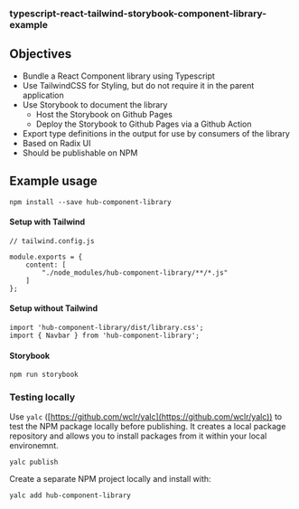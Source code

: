 ### typescript-react-tailwind-storybook-component-library-example

## Objectives

* Bundle a React Component library using Typescript
* Use TailwindCSS for Styling, but do not require it in the parent application
* Use Storybook to document the library
	* Host the Storybook on Github Pages
    * Deploy the Storybook to Github Pages via a Github Action
* Export type definitions in the output for use by consumers of the library
* Based on Radix UI
* Should be publishable on NPM

## Example usage

```
npm install --save hub-component-library
```

#### Setup with Tailwind

```
// tailwind.config.js

module.exports = {
    content: [
        "./node_modules/hub-component-library/**/*.js"
    ]
};
```

#### Setup without Tailwind

```
import 'hub-component-library/dist/library.css';
import { Navbar } from 'hub-component-library';
```

#### Storybook

```
npm run storybook
```

### Testing locally

Use `yalc` ([https://github.com/wclr/yalc](https://github.com/wclr/yalc)) to test the NPM package locally before publishing. It creates a local package repository and allows you to install packages from it within your local environemnt.

```
yalc publish
```

Create a separate NPM project locally and install with:

```
yalc add hub-component-library
```
